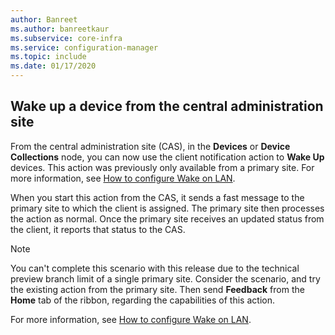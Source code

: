 ```yaml
---
author: Banreet
ms.author: banreetkaur
ms.subservice: core-infra
ms.service: configuration-manager
ms.topic: include
ms.date: 01/17/2020
---
```


## <a name="bkmk_wake"></a> Wake up a device from the central administration site

<!--6030715-->

From the central administration site (CAS), in the **Devices** or **Device Collections** node, you can now use the client notification action to **Wake Up** devices. This action was previously only available from a primary site. For more information, see [How to configure Wake on LAN](../../../../clients/deploy/configure-wake-on-lan.md#bkmk_wol-1810).

When you start this action from the CAS, it sends a fast message to the primary site to which the client is assigned. The primary site then processes the action as normal. Once the primary site receives an updated status from the client, it reports that status to the CAS.

> [!NOTE]
> You can't complete this scenario with this release due to the technical preview branch limit of a single primary site. Consider the scenario, and try the existing action from the primary site. Then send **Feedback** from the **Home** tab of the ribbon, regarding the capabilities of this action.
>
> For more information, see [How to configure Wake on LAN](../../../../clients/deploy/configure-wake-on-lan.md#bkmk_wol-1810).
